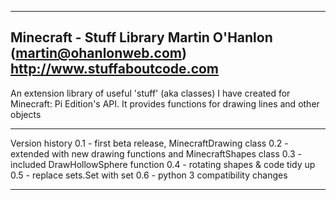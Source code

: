 -------------------------------------------------------------------------------
Minecraft - Stuff Library
Martin O'Hanlon (martin@ohanlonweb.com)
http://www.stuffaboutcode.com
-------------------------------------------------------------------------------

An extension library of useful 'stuff' (aka classes) I have created for 
Minecraft: Pi Edition's API.  It provides functions for drawing lines
and other objects

------------------------------------------------------------------------------

Version history
0.1 - first beta release, MinecraftDrawing class
0.2 - extended with new drawing functions and MinecraftShapes class
0.3 - included DrawHollowSphere function
0.4 - rotating shapes & code tidy up
0.5 - replace sets.Set with set
0.6 - python 3 compatibility changes

-------------------------------------------------------------------------------
